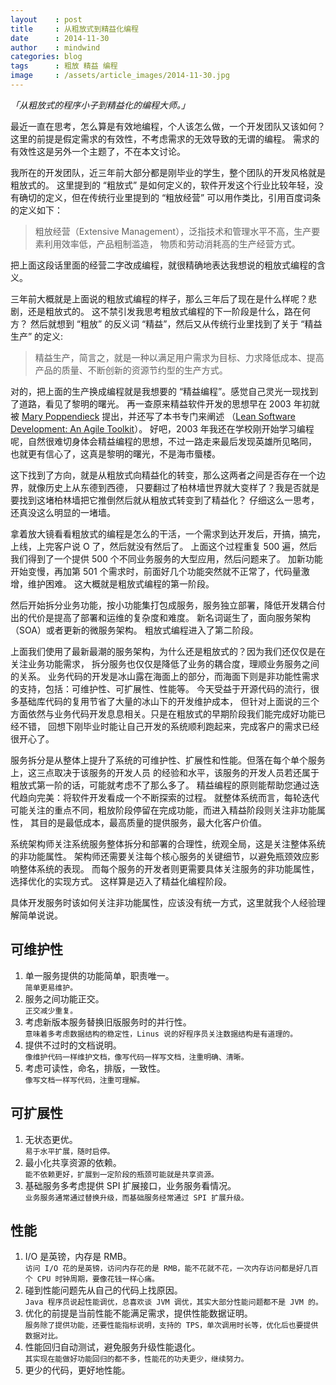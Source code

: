```yaml
---
layout    : post
title     : 从粗放式到精益化编程
date      : 2014-11-30
author    : mindwind
categories: blog
tags      : 粗放 精益 编程
image     : /assets/article_images/2014-11-30.jpg
---
```



_「从粗放式的程序小子到精益化的编程大师。」_


最近一直在思考，怎么算是有效地编程，个人该怎么做，一个开发团队又该如何？
这里的前提是假定需求的有效性，不考虑需求的无效导致的无谓的编程。
需求的有效性这是另外一个主题了，不在本文讨论。


我所在的开发团队，近三年前大部分都是刚毕业的学生，整个团队的开发风格就是粗放式的。
这里提到的 “粗放式” 是如何定义的，软件开发这个行业比较年轻，没有确切的定义，但在传统行业里提到的
“粗放经营” 可以用作类比，引用百度词条的定义如下：

  > 粗放经营（Extensive Management），泛指技术和管理水平不高，生产要素利用效率低，产品粗制滥造，
  > 物质和劳动消耗高的生产经营方式。

把上面这段话里面的经营二字改成编程，就很精确地表达我想说的粗放式编程的含义。


三年前大概就是上面说的粗放式编程的样子，那么三年后了现在是什么样呢？悲剧，还是粗放式的。
这不禁引发我思考粗放式编程的下一阶段是什么，路在何方？
然后就想到 “粗放” 的反义词 “精益”，然后又从传统行业里找到了关于 “精益生产” 的定义:

  > 精益生产，简言之，就是一种以满足用户需求为目标、力求降低成本、提高产品的质量、不断创新的资源节约型的生产方式。

对的，把上面的生产换成编程就是我想要的 “精益编程”。感觉自己灵光一现找到了道路，看见了黎明的曙光。
再一查原来精益软件开发的思想早在 2003 年初就被 [Mary Poppendieck](http://www.linkedin.com/pub/mary-poppendieck/1/2a2/133)
提出，并还写了本书专门来阐述 （[Lean Software Development: An Agile Toolkit](http://www.amazon.com/Lean-Software-Development-Agile-Toolkit/dp/0321150783)）。
好吧，2003 年我还在学校刚开始学习编程呢，自然很难切身体会精益编程的思想，不过一路走来最后发现英雄所见略同，
也就更有信心了，这真是黎明的曙光，不是海市蜃楼。


这下找到了方向，就是从粗放式向精益化的转变，那么这两者之间是否存在一个边界，就像历史上从东德到西德，
只要翻过了柏林墙世界就大变样了？我是否就是要找到这堵柏林墙把它推倒然后就从粗放式转变到了精益化？
仔细这么一思考，还真没这么明显的一堵墙。


拿着放大镜看看粗放式的编程是怎么的干活，一个需求到达开发后，开搞，搞完，上线，上完客户说 O 了，然后就没有然后了。
上面这个过程重复 500 遍，然后我们得到了一个提供 500 个不同业务服务的大型应用，然后问题来了。
加新功能开始变慢，再加第 501 个需求时，前面好几个功能突然就不正常了，代码量激增，维护困难。
这大概就是粗放式编程的第一阶段。


然后开始拆分业务功能，按小功能集打包成服务，服务独立部署，降低开发耦合付出的代价是提高了部署和运维的复杂度和难度。
新名词诞生了，面向服务架构（SOA）或者更新的微服务架构。
粗放式编程进入了第二阶段。


上面我们使用了最新最潮的服务架构，为什么还是粗放式的？因为我们还仅仅是在关注业务功能需求，
拆分服务也仅仅是降低了业务的耦合度，理顺业务服务之间的关系。
业务代码的开发是冰山露在海面上的部分，而海面下则是非功能性需求的支持，包括：可维护性、可扩展性、性能等。
今天受益于开源代码的流行，很多基础库代码的复用节省了大量的冰山下的开发维护成本，
但针对上面说的三个方面依然与业务代码开发息息相关。只是在粗放式的早期阶段我们能完成好功能已经不错，
回想下刚毕业时能让自己开发的系统顺利跑起来，完成客户的需求已经很开心了。


服务拆分是从整体上提升了系统的可维护性、扩展性和性能。但落在每个单个服务上，这三点取决于该服务的开发人员
的经验和水平，该服务的开发人员若还属于粗放式第一阶的话，可能就考虑不了那么多了。
精益编程的原则能帮助您通过迭代趋向完美：将软件开发看成一个不断探索的过程。
就整体系统而言，每轮迭代可能关注的重点不同，粗放阶段停留在完成功能，而进入精益阶段则关注非功能属性，
其目的是最低成本，最高质量的提供服务，最大化客户价值。


系统架构师关注系统服务整体拆分和部署的合理性，统观全局，这是关注整体系统的非功能属性。
架构师还需要关注每个核心服务的关键细节，以避免瓶颈效应影响整体系统的表现。
而每个服务的开发者则更需要具体关注服务的非功能属性，选择优化的实现方式。
这样算是迈入了精益化编程阶段。


具体开发服务时该如何关注非功能属性，应该没有统一方式，这里就我个人经验理解简单说说。


## 可维护性

  1. 单一服务提供的功能简单，职责唯一。  
     `简单更易维护。`
  2. 服务之间功能正交。  
     `正交减少重复。`
  3. 考虑新版本服务替换旧版服务时的并行性。  
     `意味着多考虑数据结构的稳定性，Linus 说的好程序员关注数据结构是有道理的。`
  4. 提供不过时的文档说明。  
     `像维护代码一样维护文档，像写代码一样写文档，注重明确、清晰。`
  5. 考虑可读性，命名，排版，一致性。  
     `像写文档一样写代码，注重可理解。`


## 可扩展性

  1. 无状态更优。  
     `易于水平扩展，随时启停。`
  2. 最小化共享资源的依赖。  
     `能不依赖更好，扩展到一定阶段的瓶颈可能就是共享资源。`
  3. 基础服务多考虑提供 SPI 扩展接口，业务服务看情况。  
     `业务服务通常通过替换升级，而基础服务经常通过 SPI 扩展升级。`

## 性能

  1. I/O 是英镑，内存是 RMB。  
     `访问 I/O 花的是英镑，访问内存花的是 RMB，能不花就不花，一次内存访问都是好几百个 CPU 时钟周期，要像花钱一样心痛。`
  2. 碰到性能问题先从自己的代码上找原因。  
     `Java 程序员说起性能调优，总喜欢谈 JVM 调优，其实大部分性能问题都不是 JVM 的。`
  3. 优化的前提是当前性能不能满足需求，提供性能数据证明。  
     `服务除了提供功能，还要性能指标说明，支持的 TPS，单次调用时长等，优化后也要提供数据对比。`
  4. 性能回归自动测试，避免服务升级性能退化。  
     `其实现在能做好功能回归的都不多，性能花的功夫更少，继续努力。`
  5. 更少的代码，更好地性能。
